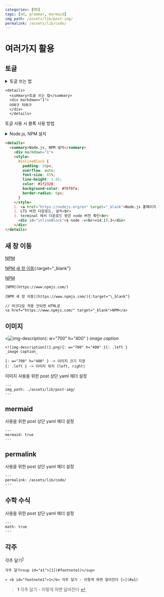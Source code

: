 ```yaml
---
categories: [MD]
tags: [md, grammar, mermaid]
img_path: /assets/lib/post-img/
permalink: /assets/lib/code/
---
```


# 여러가지 활용

## 토글

  <details>
  <summary>토글 쓰는 법</summary>
  <div markdown="1">
  어쩌구 저쩌구
  </div>
  </details>

```
<details>
  <summary>토글 쓰는 법</summary>
  <div markdown="1">
  어쩌구 저쩌구
  </div>
  </details>
```

토글 사용 시 블록 사용 방법

  <details>
    <summary>Node.js, NPM 설치</summary>
      <div markdown="1">
      <style>
        #inlineBlock {
          padding: 16px;
          overflow: auto;
          font-size: 85%;
          line-height: 1.45;
          color: #1f2328;
          background-color: #f6f8fa;
          border-radius: 6px;
        }
      </style>
      1. <a href="https://nodejs.org/en" target="_blank">Node.js 홈페이지 접속</a><br>
      2. LTS 버전 다운로드, 설치<br>
      3. terminal 에서 다운로드 받은 node 버전 확인<br>
        <div id="inlineBlock">$ node -v<br>v14.17.3</div>
      </div>
  </details>

```md
<details>
  <summary>Node.js, NPM 설치</summary>
    <div markdown="1">
    <style>
      #inlineBlock {
        padding: 16px;
        overflow: auto;
        font-size: 85%;
        line-height: 1.45;
        color: #1f2328;
        background-color: #f6f8fa;
        border-radius: 6px;
      }
    </style>
    1. <a href="https://nodejs.org/en" target="_blank">Node.js 홈페이지 접속</a><br>
    2. LTS 버전 다운로드, 설치<br>
    3. terminal 에서 다운로드 받은 node 버전 확인<br>
      <div id="inlineBlock">$ node -v<br>v14.17.3</div>
    </div>
</details>
```

## 새 창 이동

[NPM](https://www.npmjs.com/)

[NPM 새 창 이동](https://www.npmjs.com/){:target="\_blank"}

<a href="https://www.npmjs.com/" target="_blank">NPM</a>

```
[NPM](https://www.npmjs.com/)

[NPM 새 창 이동](https://www.npmjs.com/){:target="\_blank"}

// 마크다운 적용 안되면 HTML로
<a href="https://www.npmjs.com/" target="_blank">NPM</a>
```

## 이미지

<![img-description](1.png){: w="700" h="400" }
_image caption_

```
<![img-description](1.png){: w="700" h="400" }{: .left }
_image caption_

{: w="700" h="400" } -> 이미지 크기 지정
{: .left } -> 이미지 위치 (left, right)
```

이미지 사용을 위한 post 상단 yaml 헤더 설정

```
---
img_path: ./assets/lib/post-img/
---
```

## mermaid

사용을 위한 post 상단 yaml 헤더 설정

```
---
mermaid: true
---
```

## permalink

사용을 위한 post 상단 yaml 헤더 설정

```
---
permalink: /assets/lib/code/
---
```

## 수학 수식

사용을 위한 post 상단 yaml 헤더 설정

```
---
math: true
---
```

## 각주

각주 달기<sup id="a1">[1](#footnote1)</sup>

```
각주 달기<sup id="a1">[1](#footnote1)</sup>
```

```
> <b id="footnote1">1</b> 각주 달기 - 이렇게 하면 달아진다 [↩](#a1)
```

> <b id="footnote1">1</b> 각주 달기 - 이렇게 하면 달아진다 [↩](#a1)
